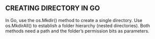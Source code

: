## CREATING DIRECTORY IN GO

In Go, use the os.Mkdir() method to create a single directory. Use 
os.MkdirAll() to establish a folder hierarchy (nested directories). Both 
methods need a path and the folder’s permission bits as parameters.